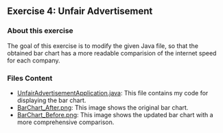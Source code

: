 ## Exercise 4: Unfair Advertisement

### About this exercise
The goal of this exercise is to modify the given Java file, so that the obtained bar chart has a more readable comparision of the internet speed for each company.


### Files Content
- [UnfairAdvertisementApplication.java](UnfairAdvertisementApplication.java): This file contains my code for displaying the bar chart.
- [BarChart_After.png](BarChart_After.png): This image shows the original bar chart.
- [BarChart_Before.png](BarChart_Before.png): This image shows the updated bar chart with a more comprehensive comparison. 
